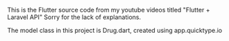 This is the Flutter source code from my youtube videos titled "Flutter + Laravel API"
Sorry for the lack of explanations.

The model class in this project is Drug.dart, created using app.quicktype.io
